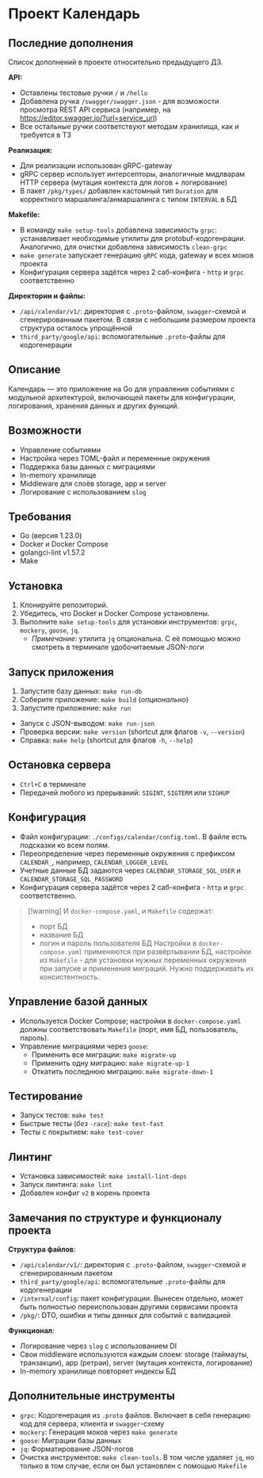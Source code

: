 # Проект Календарь

## Последние дополнения

Список дополнений в проекте относительно предыдущего ДЗ.

**API:**

- Оставлены тестовые ручки `/` и `/hello`
- Добавлена ручка `/swagger/swagger.json` - для возможости просмотра REST API сервиса (например, на https://editor.swagger.io/?url=service_url)
- Все остальные ручки соответствуют методам хранилища, как и требуется в ТЗ

**Реализация:**

- Для реализации использован gRPC-gateway
- gRPC сервер использует интерсепторы, аналогичные мидлварам HTTP сервера (мутация контекста для логов + логирование)
- В пакет `/pkg/types/` добавлен кастомный тип `Duration` для корректного маршалинга/анмаршалинга с типом `INTERVAL` в БД

**Makefile:**

- В команду `make setup-tools` добавлена зависимость `grpc`: устанавливает необходимые утилиты для protobuf-кодогенрации. Аналогично, для очистки добавлена зависимость `clean-grpc`
- `make generate` запускает генерацию `gRPC` кода, gateway и всех моков проекта
- Конфигурация сервера задётся через 2 саб-конфига - `http` и `grpc` соответственно

**Директории и файлы:**

- `/api/calendar/v1/`: директория с `.proto`-файлом, `swagger`-схемой и сгенерированным пакетом. В связи с небольшим размером проекта структура осталось упрощённой
- `third_party/google/api`: вспомогательные `.proto`-файлы для кодогенерации

## Описание

Календарь — это приложение на Go для управления событиями с модульной архитектурой, включающей пакеты для конфигурации, логирования, хранения данных и других функций.

## Возможности

- Управление событиями
- Настройка через TOML-файл и переменные окружения
- Поддержка базы данных с миграциями
- In-memory хранилище
- Middleware для слоёв storage, app и server
- Логирование с использованием `slog`

## Требования

- Go (версия 1.23.0)
- Docker и Docker Compose
- golangci-lint v1.57.2
- Make

## Установка

1. Клонируйте репозиторий.
2. Убедитесь, что Docker и Docker Compose установлены.
3. Выполните `make setup-tools` для установки инструментов: `grpc`, `mockery`, `goose`, `jq`.
   - _Примечание_: утилита `jq` опциональна. С её помощью можно смотреть в терминале удобочитаемые JSON-логи

## Запуск приложения

1. Запустите базу данных: `make run-db`
2. Соберите приложение: `make build` (_опционально_)
3. Запустите приложение: `make run`

- Запуск с JSON-выводом: `make run-json`
- Проверка версии: `make version` (shortcut для флагов `-v`, `--version`)
- Справка: `make help` (shortcut для флагов `-h`, `--help`)

## Остановка сервера

- `Ctrl+C` в терминале
- Передачей любого из прерываний: `SIGINT`, `SIGTERM` или `SIGHUP`

## Конфигурация

- Файл конфигурации: `./configs/calendar/config.toml`. В файле есть подсказки ко всем полям.
- Переопределение через переменные окружения с префиксом `CALENDAR_`, например, `CALENDAR_LOGGER_LEVEL`
- Учетные данные БД задаются через `CALENDAR_STORAGE_SQL_USER` и `CALENDAR_STORAGE_SQL_PASSWORD`
- Конфигурация сервера задётся через 2 саб-конфига - `http` и `grpc` соответственно.

> [!warning] И `docker-compose.yaml`, и `Makefile` содержат:
>
> - порт БД
> - название БД
> - логин и пароль пользователя БД
>   Настройки в `docker-compose.yaml` применяются при развёртывании БД, настройки из `Makefile` - для установки нужных переменных окружения при запуске и применения миграций.
>   Нужно поддерживать их консистентность.

## Управление базой данных

- Используется Docker Compose; настройки в `docker-compose.yaml` должны соответствовать `Makefile` (порт, имя БД, пользователь, пароль).
- Управление миграциями через `goose`:
  - Применить все миграции: `make migrate-up`
  - Применить одну миграцию: `make migrate-up-1`
  - Откатить последнюю миграцию: `make migrate-down-1`

## Тестирование

- Запуск тестов: `make test`
- Быстрые тесты (_без `-race`_): `make test-fast`
- Тесты с покрытием: `make test-cover`

## Линтинг

- Установка зависимостей: `make install-lint-deps`
- Запуск линтинга: `make lint`
- Добавлен конфиг `v2` в корень проекта

## Замечания по структуре и функционалу проекта

**Структура файлов**:

- `/api/calendar/v1/`: директория с `.proto`-файлом, `swagger`-схемой и сгенерированным пакетом
- `third_party/google/api`: вспомогательные `.proto`-файлы для кодогенерации
- `/internal/config`: пакет конфигурации. Вынесен отдельно, может быть полностью переиспользован другими сервисами проекта
- `/pkg/`: DTO, ошибки и типы данных для событий с валидацией

**Функционал**:

- Логирование через `slog` с использованием DI
- Свои middleware используются каждым слоем: storage (таймауты, транзакции), app (ретраи), server (мутация контекста, логирование)
- In-memory хранилище повторяет индексы БД

## Дополнительные инструменты

- `grpc`: Кодогенерация из `.proto` файлов. Включает в себя генерацию код для сервера, клиента и `swagger`-схему
- `mockery`: Генерация моков через `make generate`
- `goose`: Миграции базы данных
- `jq`: Форматирование JSON-логов
- Очистка инструментов: `make clean-tools`. В том числе удаляет `jq`, но только в том случае, если он был установлен с помощью `Makefile`
